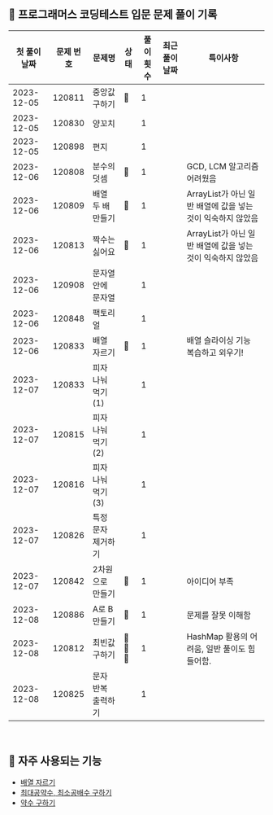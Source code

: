 ## 🚀 프로그래머스 코딩테스트 입문 문제 풀이 기록

| **첫 풀이 날짜** | **문제 번호** | **문제명**     | **상태** | **풀이 횟수** | **최근 풀이 날짜** | **특이사항**                               |
|-------------|-----------|-------------|--------|-----------|--------------|----------------------------------------|
| 2023-12-05  | 120811    | 중앙값 구하기     | 🤔     | 1         |              |                                        |
| 2023-12-05  | 120830    | 양꼬치         |        | 1         |              |                                        |
| 2023-12-05  | 120898    | 편지          |        | 1         |              |                                        |
| 2023-12-06  | 120808    | 분수의 덧셈      | 🤔     | 1         |              | GCD, LCM 알고리즘 어려웠음                     |
| 2023-12-06  | 120809    | 배열 두 배 만들기  | 🤔     | 1         |              | ArrayList가 아닌 일반 배열에 값을 넣는 것이 익숙하지 않았음 |
| 2023-12-06  | 120813    | 짝수는 싫어요     | 🤔     | 1         |              | ArrayList가 아닌 일반 배열에 값을 넣는 것이 익숙하지 않았음 |
| 2023-12-06  | 120908    | 문자열 안에 문자열  |        | 1         |              |                                        |
| 2023-12-06  | 120848    | 팩토리얼        |        | 1         |              |                                        |
| 2023-12-06  | 120833    | 배열 자르기      | 🤔     | 1         |              | 배열 슬라이싱 기능 복습하고 외우기!                   |
| 2023-12-07  | 120833    | 피자 나눠 먹기(1) |        | 1         |              |                                        |
| 2023-12-07  | 120815    | 피자 나눠 먹기(2) |        | 1         |              |                                        |
| 2023-12-07  | 120816    | 피자 나눠 먹기(3) |        | 1         |              |                                        |
| 2023-12-07  | 120826    | 특정 문자 제거하기  |        | 1         |              |                                        |
| 2023-12-07  | 120842    | 2차원으로 만들기   | 🤔     | 1         |              | 아이디어 부족                                |
| 2023-12-08  | 120886    | A로 B 만들기    | 🤔     | 1         |              | 문제를 잘못 이해함                             |
| 2023-12-08  | 120812    | 최빈값 구하기     | 🤔🤔🤔 | 1         |              | HashMap 활용의 어려움, 일반 풀이도 힘들어함.          |
| 2023-12-08  | 120825    | 문자 반복 출력하기  |        | 1         |              |                                        |

<br/>

## 📖 자주 사용되는 기능

- [배열 자르기](https://github.com/MrKeeplearning/algorithm/blob/main/src/main/java/programmers/tips/Slicing_Arrays_In_Java.md)
- [최대공약수, 최소공배수 구하기]()
- [약수 구하기]()
